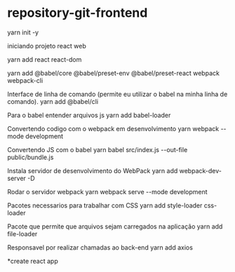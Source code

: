 # repository-git-frontend

yarn init -y

iniciando projeto react web

yarn add react react-dom

yarn add @babel/core @babel/preset-env @babel/preset-react webpack webpack-cli

Interface de linha de comando (permite eu utilizar o babel na minha linha de comando).
yarn add @babel/cli

Para o babel entender arquivos js
yarn add babel-loader

Convertendo codigo com o webpack em desenvolvimento
yarn webpack --mode development

Convertendo JS com o babel
yarn babel src/index.js --out-file public/bundle.js

Instala servidor de desenvolvimento do WebPack
yarn add webpack-dev-server -D

Rodar o servidor webpack
yarn webpack serve --mode development

Pacotes necessarios para trabalhar com CSS
yarn add style-loader css-loader

Pacote que permite que arquivos sejam carregados na aplicação
yarn add file-loader

Responsavel por realizar chamadas ao back-end
yarn add axios

*create react app
